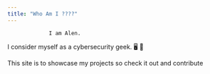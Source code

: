 ```yaml
---
title: "Who Am I ????"
---
```


                 I am Alen.
I consider myself as a cybersecurity geek. 🖥️ 🤯

This site is to showcase my projects so check it out and contribute


